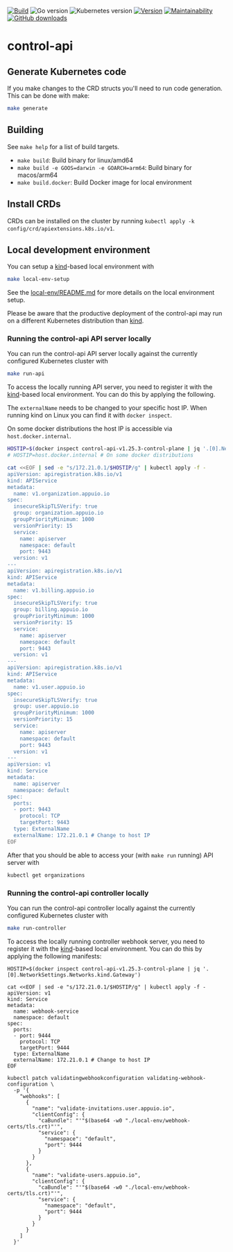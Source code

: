 [![Build](https://img.shields.io/github/workflow/status/appuio/control-api/Test)](https://github.com/appuio/control-api/actions?query=workflow%3ATest)
![Go version](https://img.shields.io/github/go-mod/go-version/appuio/control-api)
![Kubernetes version](https://img.shields.io/badge/k8s-v1.23-blue)
[![Version](https://img.shields.io/github/v/release/appuio/control-api)](https://github.com/appuio/control-api/releases)
[![Maintainability](https://img.shields.io/codeclimate/maintainability/appuio/control-api)](https://codeclimate.com/github/appuio/control-api)
[![GitHub downloads](https://img.shields.io/github/downloads/appuio/control-api/total)](https://github.com/appuio/control-api/releases)

# control-api


## Generate Kubernetes code

If you make changes to the CRD structs you'll need to run code generation.
This can be done with make:

```bash
make generate
```

## Building

See `make help` for a list of build targets.

* `make build`: Build binary for linux/amd64
* `make build -e GOOS=darwin -e GOARCH=arm64`: Build binary for macos/arm64
* `make build.docker`: Build Docker image for local environment

## Install CRDs

CRDs can be installed on the cluster by running `kubectl apply -k config/crd/apiextensions.k8s.io/v1`.

## Local development environment

You can setup a [kind]-based local environment with

```bash
make local-env-setup
```

See the [local-env/README.md](./local-env/README.md) for more details on the local environment setup.

Please be aware that the productive deployment of the control-api may run on a different Kubernetes distribution than [kind].

[kind]: https://kind.sigs.k8s.io/


### Running the control-api API server locally

You can run the control-api API server locally against the currently configured Kubernetes cluster with

```bash
make run-api
```

To access the locally running API server, you need to register it with the [kind]-based local environment.
You can do this by applying the following.

The `externalName` needs to be changed to your specific host IP.
When running kind on Linux you can find it with `docker inspect`.

On some docker distributions the host IP is accessible via `host.docker.internal`.

```bash
HOSTIP=$(docker inspect control-api-v1.25.3-control-plane | jq '.[0].NetworkSettings.Networks.kind.Gateway')
# HOSTIP=host.docker.internal # On some docker distributions

cat <<EOF | sed -e "s/172.21.0.1/$HOSTIP/g" | kubectl apply -f -
apiVersion: apiregistration.k8s.io/v1
kind: APIService
metadata:
  name: v1.organization.appuio.io
spec:
  insecureSkipTLSVerify: true
  group: organization.appuio.io
  groupPriorityMinimum: 1000
  versionPriority: 15
  service:
    name: apiserver
    namespace: default
    port: 9443
  version: v1
---
apiVersion: apiregistration.k8s.io/v1
kind: APIService
metadata:
  name: v1.billing.appuio.io
spec:
  insecureSkipTLSVerify: true
  group: billing.appuio.io
  groupPriorityMinimum: 1000
  versionPriority: 15
  service:
    name: apiserver
    namespace: default
    port: 9443
  version: v1
---
apiVersion: apiregistration.k8s.io/v1
kind: APIService
metadata:
  name: v1.user.appuio.io
spec:
  insecureSkipTLSVerify: true
  group: user.appuio.io
  groupPriorityMinimum: 1000
  versionPriority: 15
  service:
    name: apiserver
    namespace: default
    port: 9443
  version: v1
---
apiVersion: v1
kind: Service
metadata:
  name: apiserver
  namespace: default
spec:
  ports:
  - port: 9443
    protocol: TCP
    targetPort: 9443
  type: ExternalName
  externalName: 172.21.0.1 # Change to host IP
EOF
```

After that you should be able to access your (with `make run` running) API server with

```bash
kubectl get organizations
```

### Running the control-api controller locally

You can run the control-api controller locally against the currently configured Kubernetes cluster with

```bash
make run-controller
```

To access the locally running controller webhook server, you need to register it with the [kind]-based local environment.
You can do this by applying the following manifests:

```
HOSTIP=$(docker inspect control-api-v1.25.3-control-plane | jq '.[0].NetworkSettings.Networks.kind.Gateway')

cat <<EOF | sed -e "s/172.21.0.1/$HOSTIP/g" | kubectl apply -f -
apiVersion: v1
kind: Service
metadata:
  name: webhook-service
  namespace: default
spec:
  ports:
  - port: 9444
    protocol: TCP
    targetPort: 9444
  type: ExternalName
  externalName: 172.21.0.1 # Change to host IP
EOF

kubectl patch validatingwebhookconfiguration validating-webhook-configuration \
  -p '{
    "webhooks": [
      {
        "name": "validate-invitations.user.appuio.io",
        "clientConfig": {
          "caBundle": "'"$(base64 -w0 "./local-env/webhook-certs/tls.crt)"'",
          "service": {
            "namespace": "default",
            "port": 9444
          }
        }
      },
      {
        "name": "validate-users.appuio.io",
        "clientConfig": {
          "caBundle": "'"$(base64 -w0 "./local-env/webhook-certs/tls.crt)"'",
          "service": {
            "namespace": "default",
            "port": 9444
          }
        }
      }
    ]
  }'
```
